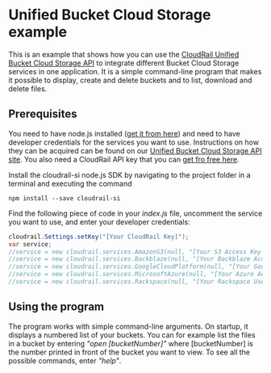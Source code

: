 # Unified Bucket Cloud Storage example

This is an example that shows how you can use the [CloudRail Unified Bucket Cloud Storage API](https://cloudrail.com/integrations/interfaces/BusinessCloudStorage;platformId=Nodejs) to integrate different Bucket Cloud Storage services in one application. It is a simple command-line program that makes it possible to display, create and delete buckets and to list, download and delete files.

## Prerequisites

You need to have node.js installed ([get it from here](http://nodejs.org/)) and need to have developer credentials for the services you want to use. Instructions on how they can be acquired can be found on our [Unified Bucket Cloud Storage API site](https://cloudrail.com/integrations/interfaces/BusinessCloudStorage;platformId=Nodejs;serviceIds=AmazonS3%2CBackblaze%2CGoogleCloudPlatform%2CMicrosoftAzure%2CRackspace). You also need a CloudRail API key that you can [get fro free here](https://cloudrail.com/signup).

Install the cloudrail-si node.js SDK by navigating to the project folder in a terminal and executing the command

```
npm install --save cloudrail-si
```

Find the following piece of code in your *index.js* file, uncomment the service you want to use, and enter your developer credentials:


```java
cloudrail.Settings.setKey("[Your CloudRail Key]");
var service;
//service = new cloudrail.services.AmazonS3(null, "[Your S3 Access Key ID]", "[Your S3 Secret Access Key]", "[Your AWS region]");
//service = new cloudrail.services.Backblaze(null, "[Your Backblaze Account ID]", "[Your Backblaze App Key]");
//service = new cloudrail.services.GoogleCloudPlatform(null, "[Your Google Client Email]", "[Your Google Private Key]", "[Your Google Project ID]");
//service = new cloudrail.services.MicrosoftAzure(null, "[Your Azure Account Name]", "[Your Azure Access Key]");
//service = new cloudrail.services.Rackspace(null, "[Your Rackspace User Name]", "[Your Rackspace API Key]", "[Your Rackspace Region]");

```

## Using the program

The program works with simple command-line arguments. On startup, it displays a numbered list of your buckets. You can for example list the files in a bucket by entering *"open [bucketNumber]"* where [bucketNumber] is the number printed in front of the bucket you want to view. To see all the possible commands, enter *"help"*.
